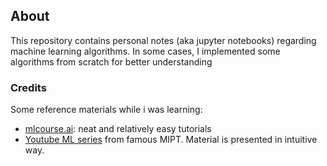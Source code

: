 ## About
This repository contains personal notes (aka jupyter notebooks) regarding machine learning algorithms.
In some cases, I implemented some algorithms from scratch for better understanding

### Credits
Some reference materials while i was learning:

- [mlcourse.ai](mlcourse.ai): neat and relatively easy tutorials
- [Youtube ML series](https://www.youtube.com/playlist?list=PL4_hYwCyhAvZyW6qS58x4uElZgAkMVUvj) from famous MIPT. Material is presented in intuitive way.
